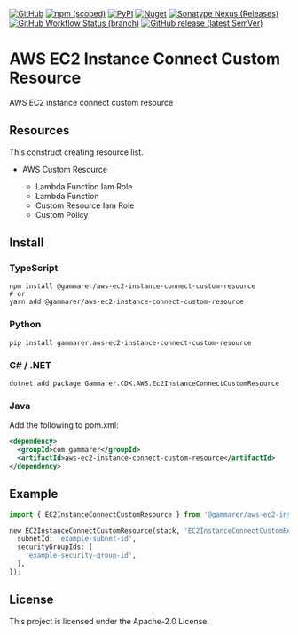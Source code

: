 [![GitHub](https://img.shields.io/github/license/yicr/aws-ec2-instance-connect-custom-resource?style=flat-square)](https://github.com/yicr/aws-ec2-instance-connect-custom-resource/blob/main/LICENSE)
[![npm (scoped)](https://img.shields.io/npm/v/@gammarer/aws-ec2-instance-connect-custom-resource?style=flat-square)](https://www.npmjs.com/package/@gammarer/aws-ec2-instance-connect-custom-resource)
[![PyPI](https://img.shields.io/pypi/v/gammarer.aws-ec2-instance-connect-custom-resource?style=flat-square)](https://pypi.org/project/gammarer.aws-ec2-instance-connect-custom-resource/)
[![Nuget](https://img.shields.io/nuget/v/Gammarer.CDK.AWS.Ec2InstanceConnectCustomResource?style=flat-square)](https://www.nuget.org/packages/Gammarer.CDK.AWS.Ec2InstanceConnectCustomResource/)
[![Sonatype Nexus (Releases)](https://img.shields.io/nexus/r/com.gammarer/aws-ec2-instance-connect-custom-resource?server=https%3A%2F%2Fs01.oss.sonatype.org%2F&style=flat-square)](https://s01.oss.sonatype.org/content/repositories/releases/com/gammarer/aws-ec2-instance-connect-custom-resource/)
[![GitHub Workflow Status (branch)](https://img.shields.io/github/actions/workflow/status/yicr/aws-ec2-instance-connect-custom-resource/release.yml?branch=main&label=release&style=flat-square)](https://github.com/yicr/aws-ec2-instance-connect-custom-resource/actions/workflows/release.yml)
[![GitHub release (latest SemVer)](https://img.shields.io/github/v/release/yicr/aws-ec2-instance-connect-custom-resource?sort=semver&style=flat-square)](https://github.com/yicr/aws-ec2-instance-connect-custom-resource/releases)

# AWS EC2 Instance Connect Custom Resource

AWS EC2 instance connect custom resource

## Resources

This construct creating resource list.

* AWS Custom Resource

  * Lambda Function Iam Role
  * Lambda Function
  * Custom Resource Iam Role
  * Custom Policy

## Install

### TypeScript

```shell
npm install @gammarer/aws-ec2-instance-connect-custom-resource
# or
yarn add @gammarer/aws-ec2-instance-connect-custom-resource
```

### Python

```shell
pip install gammarer.aws-ec2-instance-connect-custom-resource
```

### C# / .NET

```shell
dotnet add package Gammarer.CDK.AWS.Ec2InstanceConnectCustomResource
```

### Java

Add the following to pom.xml:

```xml
<dependency>
  <groupId>com.gammarer</groupId>
  <artifactId>aws-ec2-instance-connect-custom-resource</artifactId>
</dependency>
```

## Example

```python
import { EC2InstanceConnectCustomResource } from '@gammarer/aws-ec2-instance-connect-custom-resource';

new EC2InstanceConnectCustomResource(stack, 'EC2InstanceConnectCustomResource', {
  subnetId: 'example-subnet-id',
  securityGroupIds: [
    'example-security-group-id',
  ],
});
```

## License

This project is licensed under the Apache-2.0 License.
